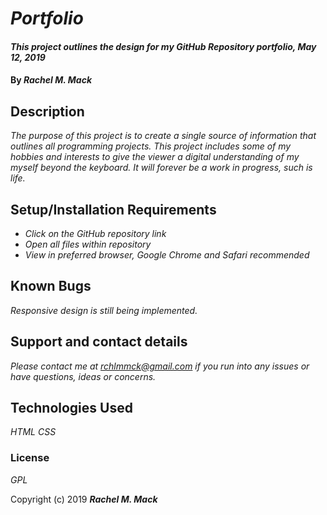# _Portfolio_
#### _This project outlines the design for my GitHub Repository portfolio, May 12, 2019_

#### By _**Rachel M. Mack**_

## Description

_The purpose of this project is to create a single source of information that outlines all programming projects.  This project includes some of my hobbies and interests to give the viewer a digital understanding of my myself beyond the keyboard.  It will forever be a work in progress, such is life._

## Setup/Installation Requirements

* _Click on the GitHub repository link_
* _Open all files within repository_
* _View in preferred browser, Google Chrome and Safari recommended_

## Known Bugs

_Responsive design is still being implemented._

## Support and contact details

_Please contact me at rchlmmck@gmail.com if you run into any issues or have questions, ideas or concerns._

## Technologies Used

_HTML_
_CSS_

### License

*GPL*

Copyright (c) 2019 **_Rachel M. Mack_**
